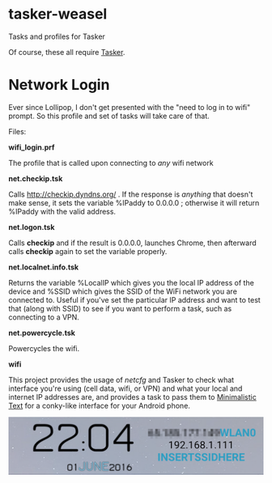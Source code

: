 # tasker-weasel
Tasks and profiles for Tasker

Of course, these all require [Tasker](https://play.google.com/store/apps/details?id=net.dinglisch.android.taskerm&hl=en).

# Network Login

Ever since Lollipop, I don't get presented with the "need to log in to wifi" prompt.  So this profile and set of tasks will take care of that.

Files:  

**wifi_login.prf**

The profile that is called upon connecting to *any* wifi network

**net.checkip.tsk**

Calls http://checkip.dyndns.org/ .  If the response is *anything* that doesn't make sense, it sets the variable %IPaddy to 0.0.0.0 ; otherwise it will return %IPaddy with the valid address.

**net.logon.tsk**

Calls **checkip** and if the result is 0.0.0.0, launches Chrome, then afterward calls **checkip** again to set the variable properly.

**net.localnet.info.tsk**

Returns the variable %LocalIP which gives you the local IP address of the device and %SSID which gives the SSID of the WiFi network you are connected to. Useful if you've set the particular IP address and want to test that (along with SSID) to see if you want to perform a task, such as connecting to a VPN.

**net.powercycle.tsk**

Powercycles the wifi.

**wifi**

This project provides the usage of *netcfg* and Tasker to check what interface you're using (cell data, wifi, or VPN) and what your local and internet IP addresses are, and provides a task to pass them to [Minimalistic Text](https://play.google.com/store/apps/details?id=de.devmil.minimaltext&hl=en) for a conky-like interface for your Android phone.

![example](example.png?raw=true "With wifi enabled")
